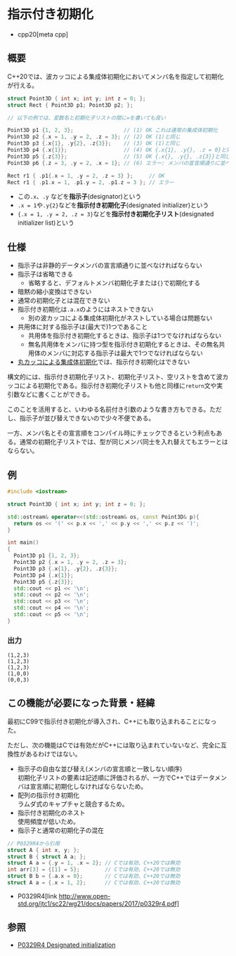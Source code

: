 # 指示付き初期化

* cpp20[meta cpp]

## 概要
C++20では、波カッコによる集成体初期化においてメンバ名を指定して初期化が行える。

```cpp
struct Point3D { int x; int y; int z = 0; };
struct Rect { Point3D p1; Point3D p2; };

// 以下の例では、変数名と初期化子リストの間に=を書いても良い

Point3D p1 {1, 2, 3};                // (1) OK これは通常の集成体初期化
Point3D p2 {.x = 1, .y = 2, .z = 3}; // (2) OK (1)と同じ
Point3D p3 {.x{1}, .y{2}, .z{3}};    // (3) OK (1)と同じ
Point3D p4 {.x{1}};                  // (4) OK {.x{1}, .y{}, .z = 0}と同じ
Point3D p5 {.z{3}};                  // (5) OK {.x{}, .y{}, .z{3}}と同じ
Point3D p6 {.z = 3, .y = 2, .x = 1}; // (6) エラー: メンバの宣言順通りに並べなければならない

Rect r1 { .p1{.x = 1, .y = 2, .z = 3} };     // OK
Rect r1 { .p1.x = 1, .p1.y = 2, .p1.z = 3 }; // エラー
```

* この`.x`、`.y` などを**指示子**(designator)という
* `.x = 1`や`.y{2}`などを**指示付き初期化子**(designated initializer)という
* `{.x = 1, .y = 2, .z = 3}`などを**指示付き初期化子リスト**(designated initializer list)という

## 仕様

* 指示子は非静的データメンバの宣言順通りに並べなければならない
* 指示子は省略できる
    * 省略すると、デフォルトメンバ初期化子または`{}`で初期化する
* 暗黙の縮小変換はできない
* 通常の初期化子とは混在できない
* 指示付き初期化は`.a.x`のようにはネストできない
    * 別の波カッコによる集成体初期化がネストしている場合は問題ない
* 共用体に対する指示子は(最大で)1つであること
    * 共用体を指示付き初期化するときは、指示子は1つでなければならない
    * 無名共用体をメンバに持つ型を指示付き初期化するときは、その無名共用体のメンバに対応する指示子は最大で1つでなければならない
* [丸カッコによる集成体初期化](/lang/cpp20/allow_initializing_aggregates_from_a_parenthesized_list_of_values.md)では、指示付き初期化はできない

構文的には、指示付き初期化子リスト、初期化子リスト、空リストを含めて波カッコによる初期化である。指示付き初期化子リストも他と同様に`return`文や実引数などに書くことができる。

このことを活用すると、いわゆる名前付き引数のような書き方もできる。ただし、指示子が並び替えできないので少々不便である。

一方、メンバ名とその宣言順をコンパイル時にチェックできるという利点もある。通常の初期化子リストでは、型が同じメンバ同士を入れ替えてもエラーとはならない。

## 例
```cpp example
#include <iostream>

struct Point3D { int x; int y; int z = 0; };

std::ostream& operator<<(std::ostream& os, const Point3D& p){
  return os << '(' << p.x << ',' << p.y << ',' << p.z << ')';
}

int main()
{
  Point3D p1 {1, 2, 3};
  Point3D p2 {.x = 1, .y = 2, .z = 3};
  Point3D p3 {.x{1}, .y{2}, .z{3}};
  Point3D p4 {.x{1}};
  Point3D p5 {.z{3}};
  std::cout << p1 << '\n';
  std::cout << p2 << '\n';
  std::cout << p3 << '\n';
  std::cout << p4 << '\n';
  std::cout << p5 << '\n';
}
```

### 出力
```
(1,2,3)
(1,2,3)
(1,2,3)
(1,0,0)
(0,0,3)
```

## この機能が必要になった背景・経緯

最初にC99で指示付き初期化が導入され、C++にも取り込まれることになった。

ただし、次の機能はCでは有効だがC++には取り込まれていないなど、完全に互換性があるわけではない。

* 指示子の自由な並び替え(メンバの宣言順と一致しない順序)  
  初期化子リストの要素は記述順に評価されるが、一方でC++ではデータメンバは宣言順に初期化しなければならないため。
* 配列の指示付き初期化  
  ラムダ式のキャプチャと競合するため。
* 指示付き初期化のネスト  
  使用頻度が低いため。
* 指示子と通常の初期化子の混在

```cpp
// P0329R4から引用
struct A { int x, y; };
struct B { struct A a; };
struct A a = {.y = 1, .x = 2}; // Cでは有効、C++20では無効
int arr[3] = {[1] = 5};        // Cでは有効、C++20では無効
struct B b = {.a.x = 0};       // Cでは有効、C++20では無効
struct A a = {.x = 1, 2};      // Cでは有効、C++20では無効
```
* P0329R4[link http://www.open-std.org/jtc1/sc22/wg21/docs/papers/2017/p0329r4.pdf]

## 参照

* [P0329R4 Designated initialization](http://www.open-std.org/jtc1/sc22/wg21/docs/papers/2017/p0329r4.pdf)
